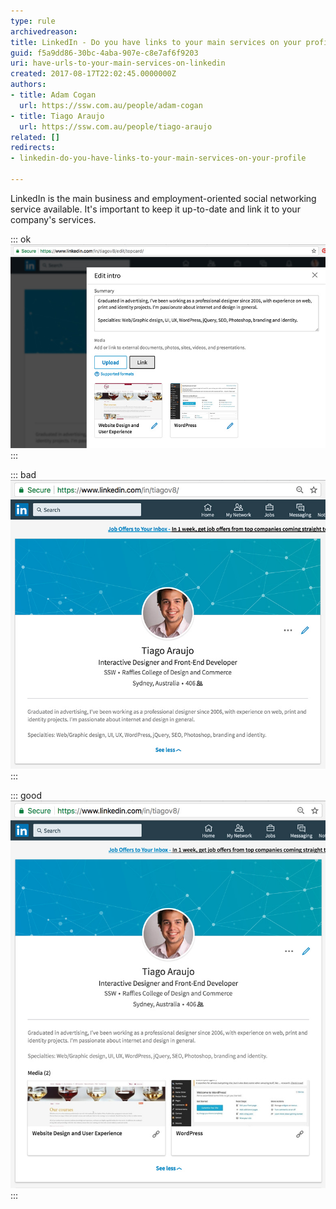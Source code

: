 ```yaml
---
type: rule
archivedreason: 
title: LinkedIn - Do you have links to your main services on your profile?
guid: f5a9dd86-30bc-4aba-907e-c8e7af6f9203
uri: have-urls-to-your-main-services-on-linkedin
created: 2017-08-17T22:02:45.0000000Z
authors:
- title: Adam Cogan
  url: https://ssw.com.au/people/adam-cogan
- title: Tiago Araujo
  url: https://ssw.com.au/people/tiago-araujo
related: []
redirects:
- linkedin-do-you-have-links-to-your-main-services-on-your-profile

---
```


LinkedIn is the main business and employment-oriented social networking service available. It's important to keep it up-to-date and link it to your company's services.

<!--endintro-->


::: ok  
![Figure: Use the "Link" button in your profile "edit mode" to include the URLs for the main services your provide](linkedin-links.jpg)  
:::


::: bad  
![Figure: Bad example - Profile with no links](linkedin-url-bad.jpg)  
:::


::: good  
![Figure: Good example - Profile with links to main services provided](linkedin-url-good.jpg)  
:::
